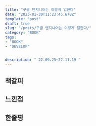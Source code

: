 ```yaml
---
title: "구글 엔지니어는 이렇게 일한다"
date: "2023-01-30T11:23:45.678Z"
template: "post"
draft: true
slug: "/posts/구글 엔지니어는 이렇게 일한다/"
category: "BOOK"
tags:
- "BOOK"
- "DEVELOP"


description: " 22.09.25~22.11.19 "
---
```




## 책갈피


## 느낀점 


## 한줄평
